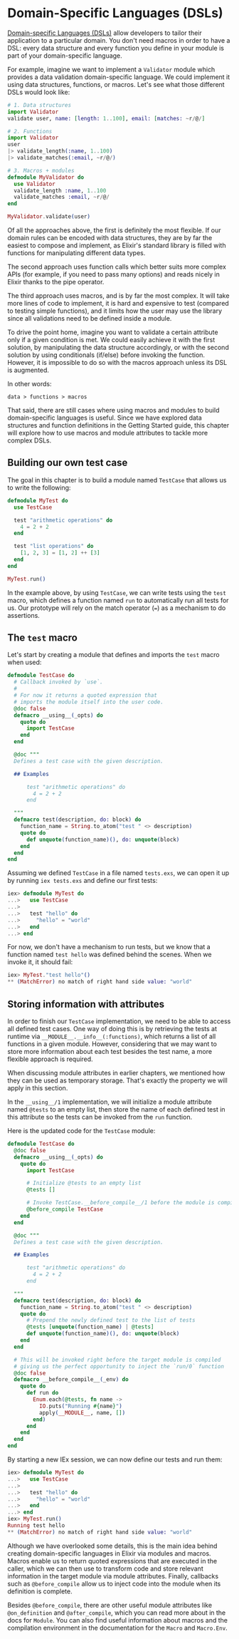 # Domain-Specific Languages (DSLs)

[Domain-specific Languages (DSLs)](https://en.wikipedia.org/wiki/Domain-specific_language) allow developers to tailor their application to a particular domain. You don't need macros in order to have a DSL: every data structure and every function you define in your module is part of your domain-specific language.

For example, imagine we want to implement a `Validator` module which provides a data validation domain-specific language. We could implement it using data structures, functions, or macros. Let's see what those different DSLs would look like:

```elixir
# 1. Data structures
import Validator
validate user, name: [length: 1..100], email: [matches: ~r/@/]

# 2. Functions
import Validator
user
|> validate_length(:name, 1..100)
|> validate_matches(:email, ~r/@/)

# 3. Macros + modules
defmodule MyValidator do
  use Validator
  validate_length :name, 1..100
  validate_matches :email, ~r/@/
end

MyValidator.validate(user)
```

Of all the approaches above, the first is definitely the most flexible. If our domain rules can be encoded with data structures, they are by far the easiest to compose and implement, as Elixir's standard library is filled with functions for manipulating different data types.

The second approach uses function calls which better suits more complex APIs (for example, if you need to pass many options) and reads nicely in Elixir thanks to the pipe operator.

The third approach uses macros, and is by far the most complex. It will take more lines of code to implement, it is hard and expensive to test (compared to testing simple functions), and it limits how the user may use the library since all validations need to be defined inside a module.

To drive the point home, imagine you want to validate a certain attribute only if a given condition is met. We could easily achieve it with the first solution, by manipulating the data structure accordingly, or with the second solution by using conditionals (if/else) before invoking the function. However, it is impossible to do so with the macros approach unless its DSL is augmented.

In other words:

```text
data > functions > macros
```

That said, there are still cases where using macros and modules to build domain-specific languages is useful. Since we have explored data structures and function definitions in the Getting Started guide, this chapter will explore how to use macros and module attributes to tackle more complex DSLs.

## Building our own test case

The goal in this chapter is to build a module named `TestCase` that allows us to write the following:

```elixir
defmodule MyTest do
  use TestCase

  test "arithmetic operations" do
    4 = 2 + 2
  end

  test "list operations" do
    [1, 2, 3] = [1, 2] ++ [3]
  end
end

MyTest.run()
```

In the example above, by using `TestCase`, we can write tests using the `test` macro, which defines a function named `run` to automatically run all tests for us. Our prototype will rely on the match operator (`=`) as a mechanism to do assertions.

## The `test` macro

Let's start by creating a module that defines and imports the `test` macro when used:

```elixir
defmodule TestCase do
  # Callback invoked by `use`.
  #
  # For now it returns a quoted expression that
  # imports the module itself into the user code.
  @doc false
  defmacro __using__(_opts) do
    quote do
      import TestCase
    end
  end

  @doc """
  Defines a test case with the given description.

  ## Examples

      test "arithmetic operations" do
        4 = 2 + 2
      end

  """
  defmacro test(description, do: block) do
    function_name = String.to_atom("test " <> description)
    quote do
      def unquote(function_name)(), do: unquote(block)
    end
  end
end
```

Assuming we defined `TestCase` in a file named `tests.exs`, we can open it up by running `iex tests.exs` and define our first tests:

```elixir
iex> defmodule MyTest do
...>   use TestCase
...>
...>   test "hello" do
...>     "hello" = "world"
...>   end
...> end
```

For now, we don't have a mechanism to run tests, but we know that a function named `test hello` was defined behind the scenes. When we invoke it, it should fail:

```elixir
iex> MyTest."test hello"()
** (MatchError) no match of right hand side value: "world"
```

## Storing information with attributes

In order to finish our `TestCase` implementation, we need to be able to access all defined test cases. One way of doing this is by retrieving the tests at runtime via `__MODULE__.__info__(:functions)`, which returns a list of all functions in a given module. However, considering that we may want to store more information about each test besides the test name, a more flexible approach is required.

When discussing module attributes in earlier chapters, we mentioned how they can be used as temporary storage. That's exactly the property we will apply in this section.

In the `__using__/1` implementation, we will initialize a module attribute named `@tests` to an empty list, then store the name of each defined test in this attribute so the tests can be invoked from the `run` function.

Here is the updated code for the `TestCase` module:

```elixir
defmodule TestCase do
  @doc false
  defmacro __using__(_opts) do
    quote do
      import TestCase

      # Initialize @tests to an empty list
      @tests []

      # Invoke TestCase.__before_compile__/1 before the module is compiled
      @before_compile TestCase
    end
  end

  @doc """
  Defines a test case with the given description.

  ## Examples

      test "arithmetic operations" do
        4 = 2 + 2
      end

  """
  defmacro test(description, do: block) do
    function_name = String.to_atom("test " <> description)
    quote do
      # Prepend the newly defined test to the list of tests
      @tests [unquote(function_name) | @tests]
      def unquote(function_name)(), do: unquote(block)
    end
  end

  # This will be invoked right before the target module is compiled
  # giving us the perfect opportunity to inject the `run/0` function
  @doc false
  defmacro __before_compile__(_env) do
    quote do
      def run do
        Enum.each(@tests, fn name ->
          IO.puts("Running #{name}")
          apply(__MODULE__, name, [])
        end)
      end
    end
  end
end
```

By starting a new IEx session, we can now define our tests and run them:

```elixir
iex> defmodule MyTest do
...>   use TestCase
...>
...>   test "hello" do
...>     "hello" = "world"
...>   end
...> end
iex> MyTest.run()
Running test hello
** (MatchError) no match of right hand side value: "world"
```

Although we have overlooked some details, this is the main idea behind creating domain-specific languages in Elixir via modules and macros. Macros enable us to return quoted expressions that are executed in the caller, which we can then use to transform code and store relevant information in the target module via module attributes. Finally, callbacks such as `@before_compile` allow us to inject code into the module when its definition is complete.

Besides `@before_compile`, there are other useful module attributes like `@on_definition` and `@after_compile`, which you can read more about in the docs for `Module`. You can also find useful information about macros and the compilation environment in the documentation for the `Macro` and `Macro.Env`.
